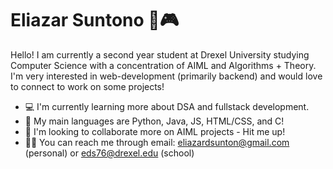 # Eliazar Suntono 👾🎮
Hello! I am currently a second year student at Drexel University studying Computer Science with a concentration of AIML and Algorithms + Theory. I'm very interested in web-development (primarily backend) and would love to connect to work on some projects!
- 💻 I'm currently learning more about DSA and fullstack development.
- 🔭 My main languages are Python, Java, JS, HTML/CSS, and C!
- 👯 I'm looking to collaborate more on AIML projects - Hit me up!
- 👨‍💻 You can reach me through email: eliazardsunton@gmail.com (personal) or eds76@drexel.edu (school)

<!--
**eliazardsuntono/eliazardsuntono** is a ✨ _special_ ✨ repository because its `README.md` (this file) appears on your GitHub profile.

Here are some ideas to get you started:

- 🔭 I’m currently working on ...
- 🌱 I’m currently learning ...
- 👯 I’m looking to collaborate on ...
- 🤔 I’m looking for help with ...
- 💬 Ask me about ...
- 📫 How to reach me: ...
- 😄 Pronouns: ...
- ⚡ Fun fact: ...
-->
